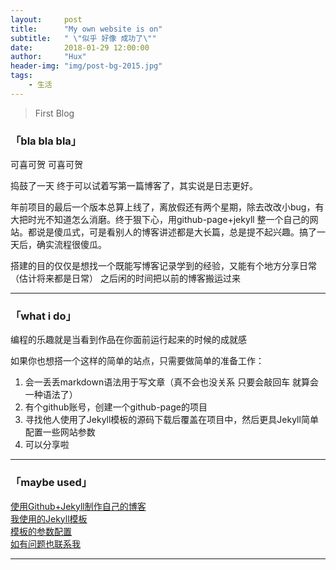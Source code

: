 ```yaml
---
layout:     post
title:      "My own website is on"
subtitle:   " \"似乎 好像 成功了\""
date:       2018-01-29 12:00:00
author:     "Hux"
header-img: "img/post-bg-2015.jpg"
tags:
    - 生活
---
```


> First Blog

### 「bla bla bla」

可喜可贺 可喜可贺

捣鼓了一天 终于可以试着写第一篇博客了，其实说是日志更好。

年前项目的最后一个版本总算上线了，离放假还有两个星期，除去改改小bug，有大把时光不知道怎么消磨。终于狠下心，用github-page+jekyll
整一个自己的网站。都说是傻瓜式，可是看别人的博客讲述都是大长篇，总是提不起兴趣。搞了一天后，确实流程很傻瓜。

搭建的目的仅仅是想找一个既能写博客记录学到的经验，又能有个地方分享日常（估计将来都是日常）
之后闲的时间把以前的博客搬运过来

---
### 「what i do」

编程的乐趣就是当看到作品在你面前运行起来的时候的成就感

如果你也想搭一个这样的简单的站点，只需要做简单的准备工作：
1. 会一丢丢markdown语法用于写文章（真不会也没关系 只要会敲回车 就算会一种语法了）
2. 有个github账号，创建一个github-page的项目
3. 寻找他人使用了Jekyll模板的源码下载后覆盖在项目中，然后更具Jekyll简单配置一些网站参数
4. 可以分享啦


---
### 「maybe used」

[使用Github+Jekyll制作自己的博客](http://blog.csdn.net/lady_zhou/article/details/52041098)  
[我使用的Jekyll模板](https://github.com/Huxpro/huxblog-boilerplate)  
[模板的参数配置](https://github.com/Huxpro/huxpro.github.io/blob/master/README.zh.md)  
[如有问题也联系我](/about/index.html)

---


